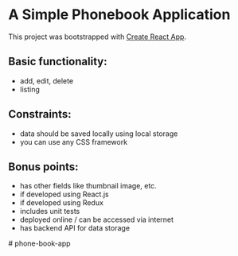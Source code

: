 # A Simple Phonebook Application

This project was bootstrapped with [Create React App](https://github.com/facebookincubator/create-react-app).

## Basic functionality:
- add, edit, delete
- listing

## Constraints:
- data should be saved locally using local storage
- you can use any CSS framework

## Bonus points:
- has other fields like thumbnail image, etc.
- if developed using React.js 
- if developed using Redux
- includes unit tests
- deployed online / can be accessed via internet
- has backend API for data storage

#   p h o n e - b o o k - a p p  
 